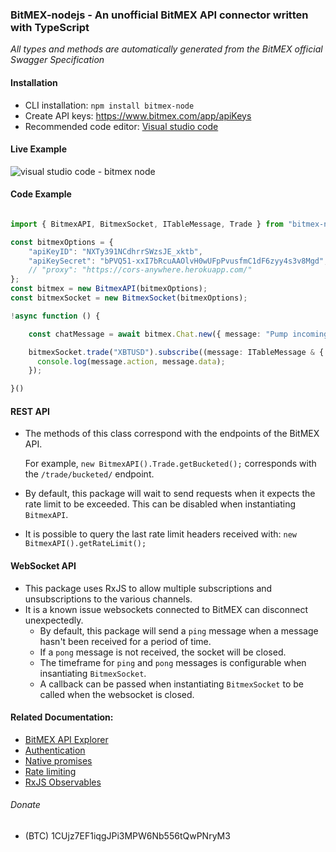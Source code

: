 ### BitMEX-nodejs - An unofficial BitMEX API connector written with TypeScript

*All types and methods are automatically generated from the BitMEX official Swagger Specification*

#### Installation  

  - CLI installation: `npm install bitmex-node`
  - Create API keys: https://www.bitmex.com/app/apiKeys
  - Recommended code editor: [Visual studio code](https://code.visualstudio.com/)

#### Live Example

![visual studio code - bitmex node](https://user-images.githubusercontent.com/3116399/42608773-033cc7ec-8592-11e8-93aa-31ae365072bc.gif)

####  Code Example

```typescript

import { BitmexAPI, BitmexSocket, ITableMessage, Trade } from "bitmex-node";

const bitmexOptions = {
    "apiKeyID": "NXTy391NCdhrrSWzsJE_xktb",
    "apiKeySecret": "bPVQ51-xxI7bRcuAAOlvH0wUFpPvusfmC1dF6zyy4s3v8Mgd",
    // "proxy": "https://cors-anywhere.herokuapp.com/"
};
const bitmex = new BitmexAPI(bitmexOptions);
const bitmexSocket = new BitmexSocket(bitmexOptions);

!async function () {

    const chatMessage = await bitmex.Chat.new({ message: "Pump incoming !!!" });

    bitmexSocket.trade("XBTUSD").subscribe((message: ITableMessage & { data: Trade[] }) => {
      console.log(message.action, message.data);
    });

}()

```

#### REST API

- The methods of this class correspond with the endpoints of the BitMEX API.
  
  For example, `new BitmexAPI().Trade.getBucketed();` corresponds with the `/trade/bucketed/` endpoint.
- By default, this package will wait to send requests when it expects the rate limit to be exceeded. This can be disabled when instantiating `BitmexAPI`.
- It is possible to query the last rate limit headers received with:
  `new BitmexAPI().getRateLimit();`

#### WebSocket API

- This package uses RxJS to allow multiple subscriptions and unsubscriptions to the various channels.
- It is a known issue websockets connected to BitMEX can disconnect unexpectedly.
  - By default, this package will send a `ping` message when a message hasn't been received for a period of time.
  - If a `pong` message is not received, the socket will be closed.
  - The timeframe for `ping` and `pong` messages is configurable when insantiating `BitmexSocket`.
  - A callback can be passed when instantiating `BitmexSocket` to be called when the websocket is closed.

#### Related Documentation:

- [BitMEX API Explorer](https://www.bitmex.com/api/explorer/#/)
- [Authentication](https://www.bitmex.com/app/apiKeysUsage)
- [Native promises](https://developer.mozilla.org/en-US/docs/Web/JavaScript/Reference/Global_Objects/Promise)
- [Rate limiting](https://www.bitmex.com/app/restAPI#Request-Rate-Limits)
- [RxJS Observables](https://rxjs-dev.firebaseapp.com/guide/observable)

###### Donate
 - (BTC) 1CUjz7EF1iqgJPi3MPW6Nb556tQwPNryM3
